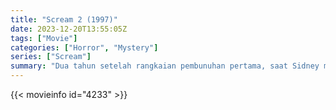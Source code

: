 ```yaml
---
title: "Scream 2 (1997)"
date: 2023-12-20T13:55:05Z
tags: ["Movie"]
categories: ["Horror", "Mystery"]
series: ["Scream"]
summary: "Dua tahun setelah rangkaian pembunuhan pertama, saat Sidney menyesuaikan diri dengan kehidupan kampus, seseorang yang mengenakan kostum Ghostface memulai serangkaian pembunuhan baru."
---
```


<mux-player stream-type="on-demand"
src="https://kp3d-my.sharepoint.com/personal/ryoo_kp3d_onmicrosoft_com/_layouts/15/download.aspx?share=EXsfek8-1GBIjAwhl05-PLAB5nB1iLPu7eDhD8PS1kwzTw" prefer-playback="mse" controls>

</mux-player>


{{< movieinfo id="4233" >}}

<script src="https://cdn.jsdelivr.net/npm/@mux/mux-player"></script>

 <script type="application/ld+json ">
{
"@context": "https://schema.org/",
"@type": "VideoObject",
"name": "Scream 2 (1997)",
"contentUrl": "https://stream.mux.com/wivoOMXcie2eeFstGmrN3BIzseu7CwU01E1LB1eAPZNo.m3u8",
"thumbnailUrl": "https://www.themoviedb.org/t/p/original/83DLsYzmXvzMFMxOzbdw2ChuDH8.jpg?width=314&fit_mode=preserve&time=25",
"uploadDate": "2023-10-29T08:51:45Z",
}

</script>